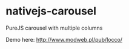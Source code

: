 # nativejs-carousel
PureJS carousel with multiple columns

Demo here: http://www.modweb.pl/pub/locco/

